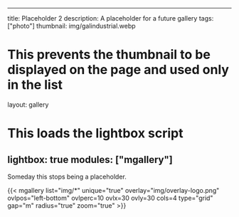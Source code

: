 <!-- Cspell:ignore ovlpos ovlx ovly ovlperc lightbox mgallery galindustrial webp -->
<!-- markdownlint-disable MD003 MD022 MD041 -->
---
title: Placeholder 2
description: A placeholder for a future gallery
tags: ["photo"]
thumbnail: img/galindustrial.webp
# This prevents the thumbnail to be displayed on the page and used only in the list
layout: gallery
# This loads the lightbox script
lightbox: true
modules: ["mgallery"]
---
<!-- markdownlint-enable MD003 MD022 MD041 -->

Someday this stops being a placeholder.

{{< mgallery list="img/*" unique="true" overlay="img/overlay-logo.png" ovlpos="left-bottom" ovlperc=10 ovlx=30 ovly=30 cols=4 type="grid" gap="m" radius="true" zoom="true" >}}
